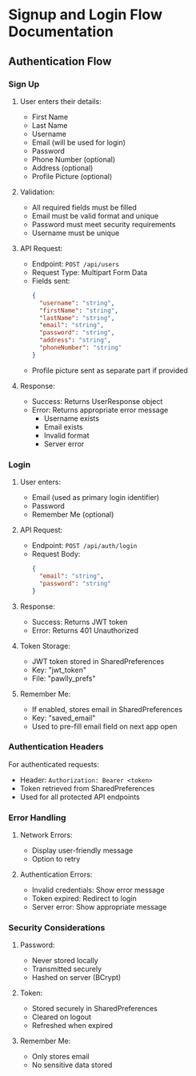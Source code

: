 # Signup and Login Flow Documentation

## Authentication Flow

### Sign Up
1. User enters their details:
   - First Name
   - Last Name
   - Username
   - Email (will be used for login)
   - Password
   - Phone Number (optional)
   - Address (optional)
   - Profile Picture (optional)

2. Validation:
   - All required fields must be filled
   - Email must be valid format and unique
   - Password must meet security requirements
   - Username must be unique

3. API Request:
   - Endpoint: `POST /api/users`
   - Request Type: Multipart Form Data
   - Fields sent:
     ```json
     {
       "username": "string",
       "firstName": "string",
       "lastName": "string",
       "email": "string",
       "password": "string",
       "address": "string",
       "phoneNumber": "string"
     }
     ```
   - Profile picture sent as separate part if provided

4. Response:
   - Success: Returns UserResponse object
   - Error: Returns appropriate error message
     - Username exists
     - Email exists
     - Invalid format
     - Server error

### Login
1. User enters:
   - Email (used as primary login identifier)
   - Password
   - Remember Me (optional)

2. API Request:
   - Endpoint: `POST /api/auth/login`
   - Request Body:
     ```json
     {
       "email": "string",
       "password": "string"
     }
     ```

3. Response:
   - Success: Returns JWT token
   - Error: Returns 401 Unauthorized

4. Token Storage:
   - JWT token stored in SharedPreferences
   - Key: "jwt_token"
   - File: "pawlly_prefs"

5. Remember Me:
   - If enabled, stores email in SharedPreferences
   - Key: "saved_email"
   - Used to pre-fill email field on next app open

### Authentication Headers
For authenticated requests:
- Header: `Authorization: Bearer <token>`
- Token retrieved from SharedPreferences
- Used for all protected API endpoints

### Error Handling
1. Network Errors:
   - Display user-friendly message
   - Option to retry

2. Authentication Errors:
   - Invalid credentials: Show error message
   - Token expired: Redirect to login
   - Server error: Show appropriate message

### Security Considerations
1. Password:
   - Never stored locally
   - Transmitted securely
   - Hashed on server (BCrypt)

2. Token:
   - Stored securely in SharedPreferences
   - Cleared on logout
   - Refreshed when expired

3. Remember Me:
   - Only stores email
   - No sensitive data stored
